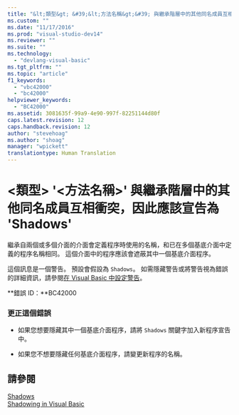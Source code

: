 ```yaml
---
title: "&lt;類型&gt; &#39;&lt;方法名稱&gt;&#39; 與繼承階層中的其他同名成員互相衝突，因此應該宣告為 &#39;Shadows&#39; | Microsoft Docs"
ms.custom: ""
ms.date: "11/17/2016"
ms.prod: "visual-studio-dev14"
ms.reviewer: ""
ms.suite: ""
ms.technology: 
  - "devlang-visual-basic"
ms.tgt_pltfrm: ""
ms.topic: "article"
f1_keywords: 
  - "vbc42000"
  - "bc42000"
helpviewer_keywords: 
  - "BC42000"
ms.assetid: 3081635f-99a9-4e90-997f-82251144d80f
caps.latest.revision: 12
caps.handback.revision: 12
author: "stevehoag"
ms.author: "shoag"
manager: "wpickett"
translationtype: Human Translation
---
```

# &lt;類型&gt; &#39;&lt;方法名稱&gt;&#39; 與繼承階層中的其他同名成員互相衝突，因此應該宣告為 &#39;Shadows&#39;
繼承自兩個或多個介面的介面會定義程序時使用的名稱，和已在多個基底介面中定義的程序名稱相同。 這個介面中的程序應該會遮蔽其中一個基底介面程序。  
  
 這個訊息是一個警告。 預設會假設為 `Shadows`。 如需隱藏警告或將警告視為錯誤的詳細資訊，請參閱[在 Visual Basic 中設定警告](/visual-studio/ide/configuring-warnings-in-visual-basic)。  
  
 **錯誤 ID：**BC42000  
  
### 更正這個錯誤  
  
-   如果您想要隱藏其中一個基底介面程序，請將 `Shadows` 關鍵字加入新程序宣告中。  
  
-   如果您不想要隱藏任何基底介面程序，請變更新程序的名稱。  
  
## 請參閱  
 [Shadows](../../visual-basic/language-reference/modifiers/shadows.md)   
 [Shadowing in Visual Basic](../../visual-basic/programming-guide/language-features/declared-elements/shadowing.md)